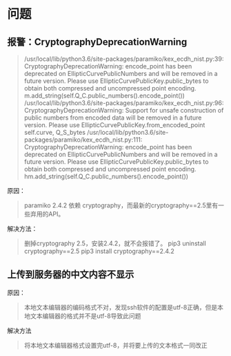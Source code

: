 # 问题

## 报警：CryptographyDeprecationWarning

> /usr/local/lib/python3.6/site-packages/paramiko/kex_ecdh_nist.py:39: CryptographyDeprecationWarning: encode_point has been deprecated on EllipticCurvePublicNumbers and will be removed in a future version. Please use EllipticCurvePublicKey.public_bytes to obtain both compressed and uncompressed point encoding.
>   m.add_string(self.Q_C.public_numbers().encode_point())
> /usr/local/lib/python3.6/site-packages/paramiko/kex_ecdh_nist.py:96: CryptographyDeprecationWarning: Support for unsafe construction of public numbers from encoded data will be removed in a future version. Please use EllipticCurvePublicKey.from_encoded_point
>   self.curve, Q_S_bytes
> /usr/local/lib/python3.6/site-packages/paramiko/kex_ecdh_nist.py:111: CryptographyDeprecationWarning: encode_point has been deprecated on EllipticCurvePublicNumbers and will be removed in a future version. Please use EllipticCurvePublicKey.public_bytes to obtain both compressed and uncompressed point encoding.
>   hm.add_string(self.Q_C.public_numbers().encode_point())

原因：

> paramiko 2.4.2 依赖 cryptography，而最新的cryptography==2.5里有一些弃用的API。

解决方法：

> 删掉cryptography 2.5，安装2.4.2，就不会报错了。
> pip3 uninstall cryptography\==2.5
> pip3 install cryptography\==2.4.2



## 上传到服务器的中文内容不显示

原因：

> 本地文本编辑器的编码格式不对，发现ssh软件的配置是utf-8正确，但是本地文本编辑器的格式并不是utf-8导致此问题

解决方法

> 将本地文本编辑器格式设置完utf-8，并将要上传的文本格式一同改正